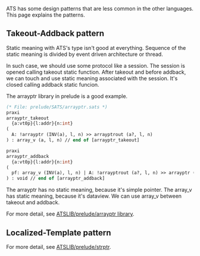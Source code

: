 ATS has some design patterns that are less common in the other languages.
This page explains the patterns.

## Takeout-Addback pattern

Static meaning with ATS's type isn't good at everything.
Sequence of the static meaning is divided by event driven architecture or thread.

In such case, we should use some protocol like a session.
The session is opened calling takeout static function.
After takeout and before addback, we can touch and use static meaning associated with the session.
It's closed calling addback static funcion.

The arrayptr library in prelude is a good example.

```ocaml
(* File: prelude/SATS/arrayptr.sats *)
praxi
arrayptr_takeout
  {a:vt0p}{l:addr}{n:int}
(
  A: !arrayptr (INV(a), l, n) >> arrayptrout (a?, l, n)
) : array_v (a, l, n) // end of [arrayptr_takeout]

praxi
arrayptr_addback
  {a:vt0p}{l:addr}{n:int}
(
  pf: array_v (INV(a), l, n) | A: !arrayptrout (a?, l, n) >> arrayptr (a, l, n)
) : void // end of [arrayptr_addback]
```

The arrayptr has no static meaning, because it's simple pointer.
The array_v has static meaning, because it's dataview.
We can use array_v between takeout and addback.

For more detail, see
[ATSLIB/prelude/arrayptr library](http://www.ats-lang.org/LIBRARY/prelude/SATS/DOCUGEN/HTML/arrayptr.html#arrayptr_takeout).

## Localized-Template pattern

For more detail, see
[ATSLIB/prelude/strptr](http://www.ats-lang.org/LIBRARY/prelude/SATS/DOCUGEN/HTML/strptr.html#strnptr_foreach).